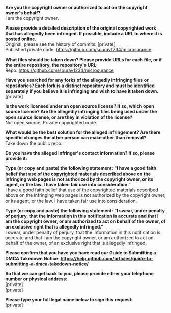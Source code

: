 **Are you the copyright owner or authorized to act on the copyright owner's behalf?**  
I am the copyright owner.  
  
**Please provide a detailed description of the original copyrighted work that has allegedly been infringed. If possible, include a URL to where it is posted online.**  
Original, please see the history of commits: [private]  
Published private code: https://github.com/sourav1234/microsurance  
  
**What files should be taken down? Please provide URLs for each file, or if the entire repository, the repository's URL:**  
Repo: https://github.com/sourav1234/microsurance  
  
**Have you searched for any forks of the allegedly infringing files or repositories? Each fork is a distinct repository and must be identified separately if you believe it is infringing and wish to have it taken down.**  
[private]   
  
**Is the work licensed under an open source license? If so, which open source license? Are the allegedly infringing files being used under the open source license, or are they in violation of the license?**  
Not open source. Private copyrighted code.  
  
**What would be the best solution for the alleged infringement? Are there specific changes the other person can make other than removal?**  
Take down the public repo.  
  
**Do you have the alleged infringer's contact information? If so, please provide it:**  
  
**Type (or copy and paste) the following statement: "I have a good faith belief that use of the copyrighted materials described above on the infringing web pages is not authorized by the copyright owner, or its agent, or the law. I have taken fair use into consideration."**  
I have a good faith belief that use of the copyrighted materials described above on the infringing web pages is not authorized by the copyright owner, or its agent, or the law. I have taken fair use into consideration.  
  
**Type (or copy and paste) the following statement: "I swear, under penalty of perjury, that the information in this notification is accurate and that I am the copyright owner, or am authorized to act on behalf of the owner, of an exclusive right that is allegedly infringed."**  
I swear, under penalty of perjury, that the information in this notification is accurate and that I am the copyright owner, or am authorized to act on behalf of the owner, of an exclusive right that is allegedly infringed.  
  
**Please confirm that you have you have read our Guide to Submitting a DMCA Takedown Notice: https://help.github.com/articles/guide-to-submitting-a-dmca-takedown-notice/**  
  
**So that we can get back to you, please provide either your telephone number or physical address:**  
[private]    
[private]  
  
**Please type your full legal name below to sign this request:**  
[private]  
